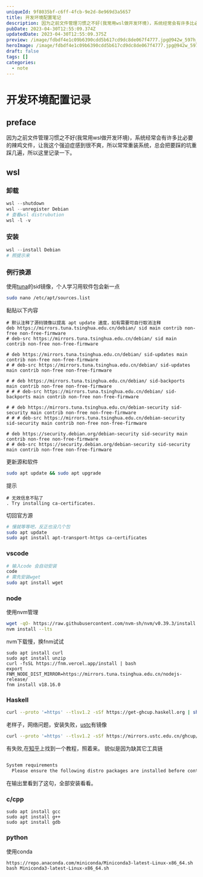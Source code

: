 ```yaml
---
uniqueId: 9f8035bf-c6ff-4fcb-9e2d-8e969d3a5657
title: 开发环境配置笔记
description: 因为之前文件管理习惯之不好(我常用wsl做开发环境)，系统经常会有许多比必要的辣鸡文件，让我这个强迫症感到很不爽，所以常常重装系统，总会把要踩的坑重踩几遍，所以这里记录一下。
pubDate: 2023-04-30T12:55:09.374Z
updatedDate: 2023-04-30T12:55:09.375Z
preview: /image/fdbdf4e1c09b6390cdd5b617cd9dc8de067f4777.jpg@942w_597h_progressive.webp
heroImage: /image/fdbdf4e1c09b6390cdd5b617cd9dc8de067f4777.jpg@942w_597h_progressive.webp
draft: false
tags: []
categories:
  - note
---
```

# 开发环境配置记录

## preface

因为之前文件管理习惯之不好(我常用wsl做开发环境)，系统经常会有许多比必要的辣鸡文件，让我这个强迫症感到很不爽，所以常常重装系统，总会把要踩的坑重踩几遍，所以这里记录一下。

## wsl

### 卸载

~~~powershell
wsl --shutdown
wsl --unregister Debian
# 查看wsl distrubution
wsl -l -v
~~~

### 安装

~~~powershell
wsl --install Debian
# 照提示来
~~~

### 例行换源

使用[tuna](https://mirrors.tuna.tsinghua.edu.cn/help/debian/)的sid镜像，个人学习用软件包会新一点
~~~bash
sudo nano /etc/apt/sources.list
~~~
黏贴以下内容
~~~
# 默认注释了源码镜像以提高 apt update 速度，如有需要可自行取消注释
deb https://mirrors.tuna.tsinghua.edu.cn/debian/ sid main contrib non-free non-free-firmware
# deb-src https://mirrors.tuna.tsinghua.edu.cn/debian/ sid main contrib non-free non-free-firmware

# deb https://mirrors.tuna.tsinghua.edu.cn/debian/ sid-updates main contrib non-free non-free-firmware
# # deb-src https://mirrors.tuna.tsinghua.edu.cn/debian/ sid-updates main contrib non-free non-free-firmware

# # deb https://mirrors.tuna.tsinghua.edu.cn/debian/ sid-backports main contrib non-free non-free-firmware
# # # deb-src https://mirrors.tuna.tsinghua.edu.cn/debian/ sid-backports main contrib non-free non-free-firmware

# # deb https://mirrors.tuna.tsinghua.edu.cn/debian-security sid-security main contrib non-free non-free-firmware
# # # deb-src https://mirrors.tuna.tsinghua.edu.cn/debian-security sid-security main contrib non-free non-free-firmware

# deb https://security.debian.org/debian-security sid-security main contrib non-free non-free-firmware
# # deb-src https://security.debian.org/debian-security sid-security main contrib non-free non-free-firmware
~~~
更新源和软件
~~~bash
sudo apt update && sudo apt upgrade
~~~
提示
~~~
# 无效信息不贴了
. Try installing ca-certificates.
~~~
切回官方源
~~~bash
# 慢就等等吧，反正也没几个包
sudo apt update
sudo apt install apt-transport-https ca-certificates
~~~

### vscode
~~~bash
# 输入code 会自动安装
code
# 需先安装wget
sudo apt install wget
~~~

### node
使用nvm管理
~~~bash
wget -qO- https://raw.githubusercontent.com/nvm-sh/nvm/v0.39.3/install.sh | bash
nvm install --lts
~~~
nvm下载慢，换fnm试试
~~~
sudo apt install curl
sudo apt install unzip
curl -fsSL https://fnm.vercel.app/install | bash
export FNM_NODE_DIST_MIRROR=https://mirrors.tuna.tsinghua.edu.cn/nodejs-release/
fnm install v18.16.0
~~~

### Haskell

~~~bash
curl --proto '=https' --tlsv1.2 -sSf https://get-ghcup.haskell.org | sh
~~~
老样子，网络问题，安装失败，[ustc](https://mirrors.ustc.edu.cn/help/ghcup.html)有镜像
~~~bash
curl --proto '=https' --tlsv1.2 -sSf https://mirrors.ustc.edu.cn/ghcup/sh/bootstrap-haskell | BOOTSTRAP_HASKELL_YAML=https://mirrors.ustc.edu.cn/ghcup/ghcup-metadata/ghcup-0.0.7.yaml sh

~~~
有失败,在[知乎](https://zhuanlan.zhihu.com/p/455688955)上找到一个教程，照着来。
貌似是因为缺其它工具链
~~~bash

System requirements 
  Please ensure the following distro packages are installed before continuing (you can exit ghcup and return at any time): build-essential curl libffi-dev libffi7 libgmp-dev libgmp10 libncurses-dev libncurses5 libtinfo5
~~~
在输出里看到了这句，全部安装看看。

### c/cpp
~~~
sudo apt install gcc
sudo apt install g++
sudo apt install gdb
~~~

### python
使用conda
~~~
https://repo.anaconda.com/miniconda/Miniconda3-latest-Linux-x86_64.sh
bash Miniconda3-latest-Linux-x86_64.sh
~~~